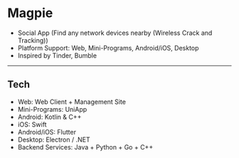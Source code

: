 # Magpie
- Social App (Find any network devices nearby (Wireless Crack and Tracking))
- Platform Support: Web, Mini-Programs, Android/iOS, Desktop
- Inspired by Tinder, Bumble

---
## Tech
- Web: Web Client + Management Site
- Mini-Programs: UniApp
- Android: Kotlin & C++
- iOS: Swift
- Android/iOS: Flutter
- Desktop: Electron / .NET
- Backend Services: Java + Python + Go + C++

